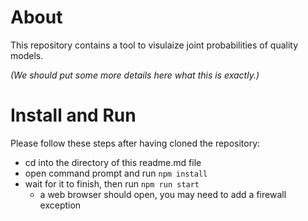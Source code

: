 # About
This repository contains a tool to visulaize joint probabilities of quality 
models.

_(We should put some more details here what this is exactly.)_

# Install and Run
Please follow these steps after having cloned the repository:
* cd into the directory of this readme.md file
* open command prompt and run `npm install`
* wait for it to finish, then run `npm run start`
  * a web browser should open, you may need to add a firewall exception

